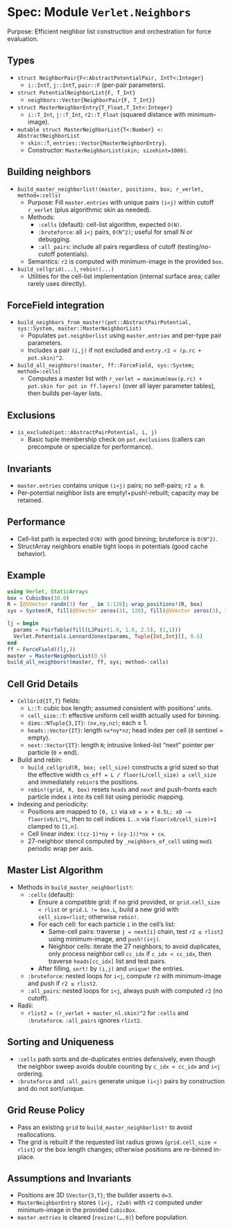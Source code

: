 # Spec: Module `Verlet.Neighbors`

Purpose: Efficient neighbor list construction and orchestration for force evaluation.

## Types

- `struct NeighborPair{F<:AbstractPotentialPair, IntT<:Integer}`
  - `i::IntT`, `j::IntT`, `pair::F` (per-pair parameters).
- `struct PotentialNeighborList{F, T_Int} `
  - `neighbors::Vector{NeighborPair{F, T_Int}}`
- `struct MasterNeighborEntry{T_Float,T_Int<:Integer}`
  - `i::T_Int`, `j::T_Int`, `r2::T_Float` (squared distance with minimum-image).
- `mutable struct MasterNeighborList{T<:Number} <: AbstractNeighborList`
  - `skin::T`, `entries::Vector{MasterNeighborEntry}`.
  - Constructor: `MasterNeighborList(skin; sizehint=1000)`.

## Building neighbors

- `build_master_neighborlist!(master, positions, box; r_verlet, method=:cells)`
  - Purpose: Fill `master.entries` with unique pairs `(i<j)` within cutoff `r_verlet` (plus algorithmic skin as needed).
  - Methods:
    - `:cells` (default): cell-list algorithm, expected `O(N)`.
    - `:bruteforce`: all `i<j` pairs, `O(N^2)`; useful for small N or debugging.
    - `:all_pairs`: include all pairs regardless of cutoff (testing/no-cutoff potentials).
  - Semantics: `r2` is computed with minimum-image in the provided `box`.
- `build_cellgrid(...)`, `rebin!(...)`
  - Utilities for the cell-list implementation (internal surface area; caller rarely uses directly).

## ForceField integration

- `build_neighbors_from_master!(pot::AbstractPairPotential, sys::System, master::MasterNeighborList)`
  - Populates `pot.neighborlist` using `master.entries` and per-type pair parameters.
  - Includes a pair `(i,j)` if not excluded and `entry.r2 < (p.rc + pot.skin)^2`.
- `build_all_neighbors!(master, ff::ForceField, sys::System; method=:cells)`
  - Computes a master list with `r_verlet = maximum(max(p.rc) + pot.skin for pot in ff.layers)` (over all layer parameter tables), then builds per-layer lists.

## Exclusions

- `is_excluded(pot::AbstractPairPotential, i, j)`
  - Basic tuple membership check on `pot.exclusions` (callers can precompute or specialize for performance).

## Invariants

- `master.entries` contains unique `(i<j)` pairs; no self-pairs; `r2 ≥ 0`.
- Per-potential neighbor lists are empty!+push!-rebuilt; capacity may be retained.

## Performance

- Cell-list path is expected `O(N)` with good binning; bruteforce is `O(N^2)`.
- StructArray neighbors enable tight loops in potentials (good cache behavior).

## Example

```julia
using Verlet, StaticArrays
box = CubicBox(10.0)
R = [@SVector randn(3) for _ in 1:128]; wrap_positions!(R, box)
sys = System(R, fill(@SVector zeros(3), 128), fill(@SVector zeros(3), 128), ones(128), box, ones(Int,128), Dict(1=>:A))

lj = begin
  params = PairTable(fill(LJPair(1.0, 1.0, 2.5), (1,1)))
  Verlet.Potentials.LennardJones(params, Tuple{Int,Int}[], 0.5)
end
ff = ForceField((lj,))
master = MasterNeighborList(0.5)
build_all_neighbors!(master, ff, sys; method=:cells)
```

## Cell Grid Details

- `CellGrid{IT,T}` fields:
  - `L::T`: cubic box length; assumed consistent with positions’ units.
  - `cell_size::T`: effective uniform cell width actually used for binning.
  - `dims::NTuple{3,IT}`: `(nx,ny,nz)`; each ≥ 1.
  - `heads::Vector{IT}`: length `nx*ny*nz`; head index per cell (`0` sentinel = empty).
  - `next::Vector{IT}`: length `N`; intrusive linked-list “next” pointer per particle (`0` = end).
- Build and rebin:
  - `build_cellgrid(R, box; cell_size)` constructs a grid sized so that the effective width `cs_eff = L / floor(L/cell_size) ≥ cell_size` and immediately `rebin!`s the positions.
  - `rebin!(grid, R, box)` resets `heads` and `next` and push-fronts each particle index `i` into its cell list using periodic mapping.
- Indexing and periodicity:
  - Positions are mapped to `[0, L)` via `x0 = x + 0.5L; x0 -= floor(x0/L)*L`, then to cell indices `1..n` via `floor(x0/cell_size)+1` clamped to `[1,n]`.
  - Cell linear index: `((cz-1)*ny + (cy-1))*nx + cx`.
  - 27-neighbor stencil computed by `_neighbors_of_cell` using `mod1` periodic wrap per axis.

## Master List Algorithm

- Methods in `build_master_neighborlist!`:
  - `:cells` (default):
    - Ensure a compatible grid: if no grid provided, or `grid.cell_size < rlist` or `grid.L != box.L`, build a new grid with `cell_size=rlist`; otherwise `rebin!`.
    - For each cell: for each particle `i` in the cell’s list:
      - Same-cell pairs: traverse `j = next[i]` chain, test `r2 ≤ rlist2` using minimum-image, and `push!(i<j)`.
      - Neighbor cells: iterate the 27 neighbors; to avoid duplicates, only process neighbor cell `cc_idx` if `c_idx < cc_idx`, then traverse `heads[cc_idx]` list and test pairs.
    - After filling, `sort!` by `(i,j)` and `unique!` the entries.
  - `:bruteforce`: nested loops for `i<j`, compute `r2` with minimum-image and push if `r2 ≤ rlist2`.
  - `:all_pairs`: nested loops for `i<j`, always push with computed `r2` (no cutoff).
- Radii:
  - `rlist2 = (r_verlet + master_nl.skin)^2` for `:cells` and `:bruteforce`. `:all_pairs` ignores `rlist2`.

## Sorting and Uniqueness

- `:cells` path sorts and de-duplicates entries defensively, even though the neighbor sweep avoids double counting by `c_idx < cc_idx` and `i<j` ordering.
- `:bruteforce` and `:all_pairs` generate unique `(i<j)` pairs by construction and do not sort/unique.

## Grid Reuse Policy

- Pass an existing `grid` to `build_master_neighborlist!` to avoid reallocations.
- The grid is rebuilt if the requested list radius grows (`grid.cell_size < rlist`) or the box length changes; otherwise positions are re-binned in-place.

## Assumptions and Invariants

- Positions are 3D `SVector{3,T}`; the builder asserts `d=3`.
- `MasterNeighborEntry` stores `(i<j, r2≥0)` with `r2` computed under minimum-image in the provided `CubicBox`.
- `master.entries` is cleared (`resize!(…,0)`) before population.
